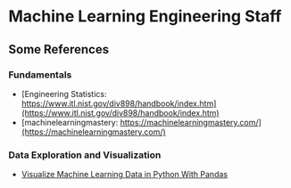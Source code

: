 # Machine Learning Engineering Staff

## Some References

### Fundamentals

- [Engineering Statistics: https://www.itl.nist.gov/div898/handbook/index.htm](https://www.itl.nist.gov/div898/handbook/index.htm)
- [machinelearningmastery: https://machinelearningmastery.com/](https://machinelearningmastery.com/)

### Data Exploration and Visualization

- [Visualize Machine Learning Data in Python With Pandas](https://machinelearningmastery.com/visualize-machine-learning-data-python-pandas/)


